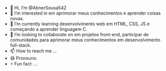 - 👋 Hi, I’m @AbnerSousa542
- 👀 I’m interested in em aprimorar meus conhecimentos e aprender coisas novas.
- 🌱 I’m currently learning desenvolvimento web em HTML, CSS, JS e começando a aprender linguagem C.
- 💞️ I’m looking to collaborate on em projetos front-end, participar de comunidades para aprimorar meus conhecimentos em desenvolvimento full-stack.
- 📫 How to reach me ...
- 😄 Pronouns:
- ⚡ Fun fact: ...

<!---
AbnerSousa542/AbnerSousa542 is a ✨ special ✨ repository because its `README.md` (this file) appears on your GitHub profile.
You can click the Preview link to take a look at your changes.
--->
